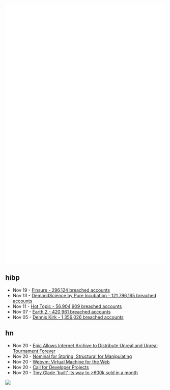 ![Metrics](https://raw.githubusercontent.com/phixion/phixion/master/metrics.svg)

## hibp

<!--
for https://github.com/phixion/phixion/blob/main/.github/workflows/feeds.yml
-->
<!--START_SECTION:haveibeenpwnd-->
- Nov 19 - [Finsure - 296,124 breached accounts](https://haveibeenpwned.com/PwnedWebsites#Finsure)
- Nov 13 - [DemandScience by Pure Incubation - 121,796,165 breached accounts](https://haveibeenpwned.com/PwnedWebsites#DemandScience)
- Nov 11 - [Hot Topic - 56,904,909 breached accounts](https://haveibeenpwned.com/PwnedWebsites#HotTopic)
- Nov 07 - [Earth 2 - 420,961 breached accounts](https://haveibeenpwned.com/PwnedWebsites#Earth2)
- Nov 05 - [Dennis Kirk - 1,356,026 breached accounts](https://haveibeenpwned.com/PwnedWebsites#DennisKirk)
<!--END_SECTION:haveibeenpwnd-->

## hn

<!--
for https://github.com/phixion/phixion/blob/main/.github/workflows/feeds.yml
-->
<!--START_SECTION:hn-->
- Nov 20 - [Epic Allows Internet Archive to Distribute Unreal and Unreal Tournament Forever](https://www.techdirt.com/2024/11/18/epic-allows-internet-archive-to-distribute-for-free-unreal-unreal-tournament-forever/)
- Nov 20 - [Nominal for Storing, Structural for Manipulating](https://welltypedwitch.bearblog.dev/nominal-for-storing-structural-for-manipulating/)
- Nov 20 - [Webvm: Virtual Machine for the Web](https://github.com/leaningtech/webvm)
- Nov 20 - [Call for Developer Projects](https://github.com/bluesky-social/atproto/discussions/3049)
- Nov 20 - [Tiny Glade 'built' its way to >600k sold in a month](https://newsletter.gamediscover.co/p/how-tiny-glade-built-its-way-to-600k)
<!--END_SECTION:hn-->

<!--
for https://yhype.me
-->
![](https://hit.yhype.me/github/profile?user_id=13013670)
